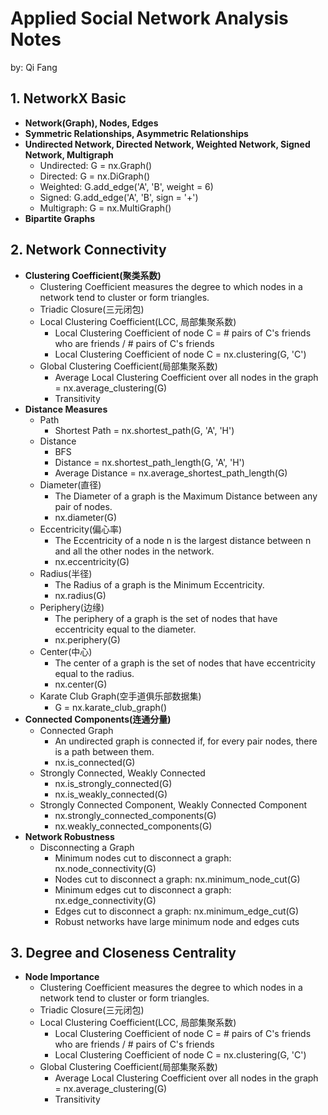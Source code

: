 # **Applied Social Network Analysis Notes**

by: Qi Fang


## **1. NetworkX Basic**
   * **Network(Graph), Nodes, Edges**
   * **Symmetric Relationships, Asymmetric Relationships**
   * **Undirected Network, Directed Network, Weighted Network, Signed Network, Multigraph**
        * Undirected: G = nx.Graph()
        * Directed: G = nx.DiGraph()
        * Weighted: G.add_edge('A', 'B', weight = 6)
        * Signed: G.add_edge('A', 'B', sign = '+')
        * Multigraph: G = nx.MultiGraph()
   * **Bipartite Graphs**


## **2. Network Connectivity**
   * **Clustering Coefficient(聚类系数)**
        * Clustering Coefficient measures the degree to which nodes in a network tend to cluster or form triangles.
        * Triadic Closure(三元闭包)
        * Local Clustering Coefficient(LCC, 局部集聚系数)
           * Local Clustering Coefficient of node C = # pairs of C's friends who are friends / # pairs of C's friends
           * Local Clustering Coefficient of node C = nx.clustering(G, 'C')
        * Global Clustering Coefficient(局部集聚系数)
            * Average Local Clustering Coefficient over all nodes in the graph = nx.average_clustering(G)
            * Transitivity
   * **Distance Measures**
        * Path
            * Shortest Path = nx.shortest_path(G, 'A', 'H')
        * Distance
            * BFS
            * Distance = nx.shortest_path_length(G, 'A', 'H')
            * Average Distance = nx.average_shortest_path_length(G)
        * Diameter(直径)
            * The Diameter of a graph is the Maximum Distance between any pair of nodes.
            * nx.diameter(G)
        * Eccentricity(偏心率)
            * The Eccentricity of a node n is the largest distance between n and all the other nodes in the network.
            * nx.eccentricity(G)
        * Radius(半径)
            * The Radius of a graph is the Minimum Eccentricity.
            * nx.radius(G)
        * Periphery(边缘)
            * The periphery of a graph is the set of nodes that have eccentricity equal to the diameter.
            * nx.periphery(G)
        * Center(中心)
            * The center of a graph is the set of nodes that have eccentricity equal to the radius.
            * nx.center(G)
        * Karate Club Graph(空手道俱乐部数据集)
            * G = nx.karate_club_graph()
   * **Connected Components(连通分量)**
        * Connected Graph
            * An undirected graph is connected if, for every pair nodes, there is a path between them.
            * nx.is_connected(G)
        * Strongly Connected, Weakly Connected
            * nx.is_strongly_connected(G)
            * nx.is_weakly_connected(G)
        * Strongly Connected Component, Weakly Connected Component
            * nx.strongly_connected_components(G)
            * nx.weakly_connected_components(G)
   * **Network Robustness**
        * Disconnecting a Graph
            * Minimum nodes cut to disconnect a graph: nx.node_connectivity(G)
            * Nodes cut to disconnect a graph: nx.minimum_node_cut(G)
            * Minimum edges cut to disconnect a graph: nx.edge_connectivity(G)
            * Edges cut to disconnect a graph: nx.minimum_edge_cut(G)
            * Robust networks have large minimum node and edges cuts
   
## **3. Degree and Closeness Centrality**
   * **Node Importance**
        * Clustering Coefficient measures the degree to which nodes in a network tend to cluster or form triangles.
        * Triadic Closure(三元闭包)
        * Local Clustering Coefficient(LCC, 局部集聚系数)
           * Local Clustering Coefficient of node C = # pairs of C's friends who are friends / # pairs of C's friends
           * Local Clustering Coefficient of node C = nx.clustering(G, 'C')
        * Global Clustering Coefficient(局部集聚系数)
            * Average Local Clustering Coefficient over all nodes in the graph = nx.average_clustering(G)
            * Transitivity

 
 
 
 
